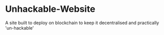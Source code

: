 # Unhackable-Website
A site built to deploy on blockchain to keep it decentralised and practically 'un-hackable'
